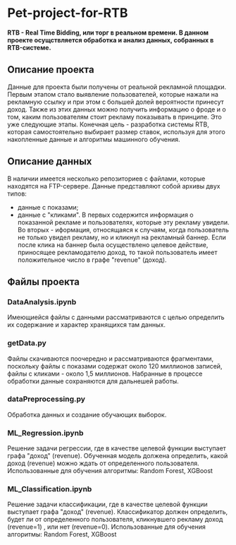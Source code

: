 # Pet-project-for-RTB
**RTB - Real Time Bidding, или торг в реальном времени. 
В данном проекте осущствляется обработка и анализ данных, собранных в RTB-системе.** 

## Описание проекта
Данные для проекта были получены от реальной рекламной площадки. Первым этапом стало выявление пользователей, которые нажали на рекламную ссылку и при этом с большей долей вероятности принесут доход. Также из этих данных можно получить информацию о фроде и о том, каким пользователям стоит рекламу показывать в принципе. Это уже следующие этапы. 
Конечная цель - разработка системы RTB, которая самостоятельно выбирает размер ставок, используя для этого накопленные данные и алгоритмы машинного обучения. 

## Описание данных
В наличии имеется несколько репозиториев с файлами, которые находятся на FTP-сервере. 
Данные представляют собой архивы двух типов: 
- данные с показами;
- данные с "кликами".
В первых содержится информация о показанной рекламе и пользователях, которые эту рекламу увидели. 
Во вторых - иформация, относящаяся к случаям, когда пользователь не только увидел рекламу, но и кликнул на рекламный баннер. Если после клика на баннер была осуществлено целевое действие, приносящее рекламодателю доход, то такой пользователь имеет положительное число в графе "revenue" (доход).

## Файлы проекта

### DataAnalysis.ipynb 
Имеющиейся файлы с данными рассматриваются с целью определить их содержание и характер хранящихся там данных. 
	
### getData.py 
Файлы скачиваются поочередно и рассматриваются фрагментами, поскольку файлы с показами содержат около 120 миллионов записей, файлы с кликами - около 1,5 миллионов. Набранные в процессе обработки данные сохраняются для дальнешей работы. 

### dataPreprocessing.py
Обработка данных и создание обучающих выборок.

### ML_Regression.ipynb 
Решение задачи регрессии, где в качестве целевой функции выступает графа "доход" (revenue). Обученная модель должена определить, какой доход (revenue) можно ждать от определенного пользователя.
Использованные для обучения алгоритмы: Random Forest, XGBoost

### ML_Classification.ipynb 
Решение задачи классификации, где в качестве целевой функции выступает графа "доход" (revenue).
Классификатор должен определить, будет ли от определенного пользователя, кликнувшего рекламу доход (revenue=1) , или нет (revenue=0).
Использованные для обучения алгоритмы: Random Forest, XGBoost
